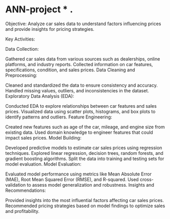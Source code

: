 # ANN-project * .
Objective:
Analyze car sales data to understand factors influencing prices and provide insights for pricing strategies.

Key Activities:

Data Collection:

Gathered car sales data from various sources such as dealerships, online platforms, and industry reports.
Collected information on car features, specifications, condition, and sales prices.
Data Cleaning and Preprocessing:

Cleaned and standardized the data to ensure consistency and accuracy.
Handled missing values, outliers, and inconsistencies in the dataset.
Exploratory Data Analysis (EDA):

Conducted EDA to explore relationships between car features and sales prices.
Visualized data using scatter plots, histograms, and box plots to identify patterns and outliers.
Feature Engineering:

Created new features such as age of the car, mileage, and engine size from existing data.
Used domain knowledge to engineer features that could impact sales prices.
Model Building:

Developed predictive models to estimate car sales prices using regression techniques.
Explored linear regression, decision trees, random forests, and gradient boosting algorithms.
Split the data into training and testing sets for model evaluation.
Model Evaluation:

Evaluated model performance using metrics like Mean Absolute Error (MAE), Root Mean Squared Error (RMSE), and R-squared.
Used cross-validation to assess model generalization and robustness.
Insights and Recommendations:

Provided insights into the most influential factors affecting car sales prices.
Recommended pricing strategies based on model findings to optimize sales and profitability.


